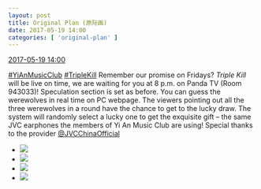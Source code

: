 ```yaml
---
layout: post
title: Original Plan (原际画)
date: 2017-05-19 14:00
categories: [ 'original-plan' ]
---
```


<div class="weibo-info">
  <a href="http://weibo.com/5626539553/F3PcXsjzk">2017-05-19 14:00</a>
</div>

[#YiAnMusicClub](http://weibo.com/p/100808beae2e3e05b17b64f63ebedca39f19b2) [#TripleKill](http://weibo.com/p/100808d614267acb9089db17679bfac43299ac) Remember our promise on Fridays? *Triple Kill* will be live on time, we are waiting for you at 8 p.m. on Panda TV (Room 943033)! Speculation section is set as before. You can guess the werewolves in real time on PC webpage. The viewers pointing out all the three werewolves in a round have the chance to get to the lucky draw. The system will randomly select a lucky one to get the exquisite gift – the same JVC earphones the members of Yi An Music Club are using! Special thanks to the provider [@JVCChinaOfficial](http://weibo.com/everio)

<!-- more -->

<ul class="weibo-pic-list-2">
  <li class="weibo-pic">
    <a href="http://wx3.sinaimg.cn/mw690/0068MnXXgy1ffqmelyrjyj30qo14046u.jpg"><img src="http://wx3.sinaimg.cn/thumb150/0068MnXXgy1ffqmelyrjyj30qo14046u.jpg" /></a>
  </li>
  <li class="weibo-pic">
    <a href="http://wx3.sinaimg.cn/mw690/0068MnXXgy1ffqmem1m15j30ku0il0v8.jpg"><img src="http://wx3.sinaimg.cn/thumb150/0068MnXXgy1ffqmem1m15j30ku0il0v8.jpg" /></a>
  </li>
  <li class="weibo-pic">
    <a href="http://wx1.sinaimg.cn/mw690/0068MnXXgy1ffqmemd8o1j30m10dkmyh.jpg"><img src="http://wx1.sinaimg.cn/thumb150/0068MnXXgy1ffqmemd8o1j30m10dkmyh.jpg" /></a>
  </li>
  <li class="weibo-pic">
    <a href="http://wx1.sinaimg.cn/mw690/0068MnXXgy1ffqmemup8uj303s06c74a.jpg"><img src="http://wx1.sinaimg.cn/thumb150/0068MnXXgy1ffqmemup8uj303s06c74a.jpg" /></a>
  </li>
</ul>
